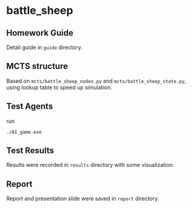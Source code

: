 # battle_sheep

## Homework Guide
Detail guide in `guide` directory.

## MCTS structure
Based on `mcts/battle_sheep_nodes.py` and `mcts/battle_sheep_state.py`, using lookup table to speed up simulation.

## Test Agents
run
```
./AI_game.exe
```
## Test Results
Results were recorded in `results` directory with some visualization.

## Report
Report and presentation slide were saved in `report` directory.

